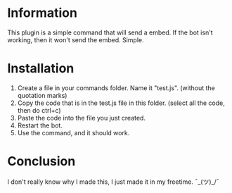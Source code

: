 # Information
This plugin is a simple command that will send a embed.
If the bot isn't working, then it won't send the embed. Simple.
# Installation
1. Create a file in your commands folder. Name it "test.js". (without the quotation marks)
2. Copy the code that is in the test.js file in this folder. (select all the code, then do ctrl+c)
3. Paste the code into the file you just created.
4. Restart the bot.
5. Use the command, and it should work.
# Conclusion
I don't really know why I made this, I just made it in my freetime. ¯\_(ツ)_/¯
